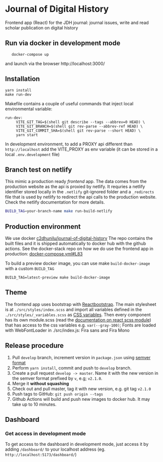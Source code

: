 # Journal of Digital History

Frontend app (React) for the JDH journal: journal issues, write and read scholar publication on digital history

## Run via docker in development mode

```
   docker-compose up
```

and launch via the browser http://localhost:3000/

## Installation

    yarn install
    make run-dev

Makefile contains a couple of useful commands that inject local environmental variable:

    run-dev:
         VITE_GIT_TAG=$(shell git describe --tags --abbrev=0 HEAD) \
         VITE_GIT_BRANCH=$(shell git rev-parse --abbrev-ref HEAD) \
         VITE_GIT_COMMIT_SHA=$(shell git rev-parse --short HEAD) \
         yarn start

In development environment, to add a PROXY api different than `http://localhost` add the VITE_PROXY as env variable (it can be stored in a local `.env.development` file)

## Branch test on netlify

This mimic a production ready _frontend_ app. The data comes from the production website as the api is proxied by netlify.
It requries a netlify identifier stored locally in the `.netlify` git-ignored folder and a `_redirects` file that is used by netlify to redirect the api calls to the production website. Check the netlify documentation for more details.

```bash
BUILD_TAG=your-branch-name make run-build-netlify
```

## Production environment

We use docker [c2dhunilu/journal-of-digital-history](https://hub.docker.com/repository/docker/c2dhunilu/journal-of-digital-history)
The repo contains the built files and it is shipped automatically to docker hub with the github actions.
See the docker-stack repo on how we do use the frontend app in production:
[docker-compose.yml#L83](https://github.com/C2DH/journal-digital-history-docker-stack/blob/master/docker-compose.yml#L83)

To build a preview docker image, you can use make `build-docker-image` with a custom `BUILD_TAG`

```
BUILD_TAG=latest-preview make build-docker-image
```

## Theme

The frontend app uses bootstrap with [Reactbootstrap](https://react-bootstrap.github.io/getting-started/introduction). The main stylesheet is at `./src/styles/index.scss` and import all variables defined in the `./src/styles/_variables.scss` as [CSS variables](https://developer.mozilla.org/en-US/docs/Web/CSS/Using_CSS_custom_properties).
Then every component has its own module.scss (read the [documentation on react scss module](https://create-react-app.dev/docs/adding-a-css-modules-stylesheet/)) that has access to the css variables e.g. `var(--gray-100)`;
Fonts are loaded with WebFontLoader in ./src/index.js: Fira sans and Fira Mono

## Release procedure

1. Pull `develop` branch, increment version in `package.json` using [semver format](https://semver.org/)
2. Perform `yarn install`, commit and push to `develop` branch.
3. Create a pull request `develop -> master`. Name it with the new version in the semver format prefixed by `v`, e.g; `v2.1.0`.
4. Merge it **without squashing**
5. Check out and pull master, tag it with new version, e.g. git tag `v2.1.0`
6. Push tags to GitHub: `git push origin --tags`
7. Github Actions will build and push new images to docker hub. It may take up to 10 minutes.

## Dashboard

### Get access in development mode 

To get access to the dashboard in development mode, just access it by adding `/dashboard/` to your localhost address (eg. `http://localhost:5173/dashboard/`)